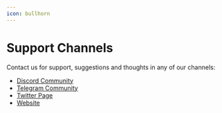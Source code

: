 ```yaml
---
icon: bullhorn
---
```


# Support Channels

Contact us for support, suggestions and thoughts in any of our channels:

* ​[Discord Community](https://discord.gg/hkBdyTnqSn)​
* ​[Telegram Community](https://t.me/EdwinDeFAI)​
* ​[Twitter Page](https://x.com/buildwithedwin)​
* ​[Website](https://edwin.finance/)​
